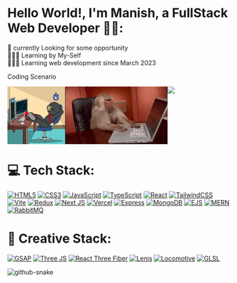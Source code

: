 <!-- <img src="./project2.png" alt="GitHub Banner" width="100%" /> -->

# Hello World!, I'm Manish, a FullStack Web Developer 👋🏼:
🛜 currently Looking for some opportunity<br>👨🏼‍🎓 Learning by My-Self<br>👨🏼‍💻 Learning web development since March 2023

Coding Scenario
<div style='display:flex;width:100%;flex-wrap:wrap'><img style='height:130px' src='coder.gif' />
<img style='height:130px' src='monkey.gif' />
<img style='height:130px' src='panther.gif' /></div>

# 💻 Tech Stack:
[![HTML5](https://img.shields.io/badge/html5-%23E34F26.svg?style=for-the-badge&logo=html5&logoColor=white)](https://developer.mozilla.org/en-US/docs/Web/HTML) [![CSS3](https://img.shields.io/badge/css3-%231572B6.svg?style=for-the-badge&logo=css3&logoColor=white)](https://developer.mozilla.org/en-US/docs/Web/CSS) [![JavaScript](https://img.shields.io/badge/javascript-%23323330.svg?style=for-the-badge&logo=javascript&logoColor=%23F7DF1E)](https://developer.mozilla.org/en-US/docs/Web/JavaScript) [![TypeScript](https://img.shields.io/badge/typescript-%23007ACC.svg?style=for-the-badge&logo=typescript&logoColor=white)](https://www.typescriptlang.org/) [![React](https://img.shields.io/badge/react-%2320232a.svg?style=for-the-badge&logo=react&logoColor=%2361DAFB)](https://react.dev/) [![TailwindCSS](https://img.shields.io/badge/tailwindcss-%2338B2AC.svg?style=for-the-badge&logo=tailwind-css&logoColor=white)](https://tailwindcss.com/) [![Vite](https://img.shields.io/badge/vite-%23646CFF.svg?style=for-the-badge&logo=vite&logoColor=white)](https://vitejs.dev/) [![Redux](https://img.shields.io/badge/redux-%23593d88.svg?style=for-the-badge&logo=redux&logoColor=white)](https://redux.js.org/) [![Next JS](https://img.shields.io/badge/Next-black?style=for-the-badge&logo=next.js&logoColor=white)](https://nextjs.org/) [![Vercel](https://img.shields.io/badge/vercel-%23000000.svg?style=for-the-badge&logo=vercel&logoColor=white)](https://vercel.com/) [![Express](https://img.shields.io/badge/Express-000000?style=for-the-badge&logo=express&logoColor=white)](https://expressjs.com/) [![MongoDB](https://img.shields.io/badge/MongoDB-%234ea94b.svg?style=for-the-badge&logo=mongodb&logoColor=white)](https://www.mongodb.com/) [![EJS](https://img.shields.io/badge/EJS-B4CA65?style=for-the-badge&logo=ejs&logoColor=white)](https://ejs.co/) [![MERN](https://img.shields.io/badge/MERN-000000?style=for-the-badge&logo=mongodb&logoColor=white)](https://www.mongodb.com/mern-stack) [![RabbitMQ](https://img.shields.io/badge/RabbitMQ-FF6600?style=for-the-badge&logo=rabbitmq&logoColor=white)](https://www.rabbitmq.com/)

# 🎨 Creative Stack:
[![GSAP](https://img.shields.io/badge/GSAP-88CE02?style=for-the-badge&logo=greensock&logoColor=white)](https://gsap.com/) [![Three JS](https://img.shields.io/badge/Three.js-black?style=for-the-badge&logo=three.js&logoColor=white)](https://threejs.org/) [![React Three Fiber](https://img.shields.io/badge/React%20Three%20Fiber-000000?style=for-the-badge&logo=three.js&logoColor=white)](https://docs.pmnd.rs/react-three-fiber/) [![Lenis](https://img.shields.io/badge/Lenis-000000?style=for-the-badge&logo=https://lenis.studiofreight.com/assets/favicon.png&logoColor=white)](https://lenis.studiofreight.com/) [![Locomotive](https://img.shields.io/badge/Locomotive-000000?style=for-the-badge&logo=https://locomotive.ca/assets/favicon.png&logoColor=white)](https://locomotivemtl.github.io/locomotive-scroll/) [![GLSL](https://img.shields.io/badge/GLSL-5586A4?style=for-the-badge&logo=opengl&logoColor=white)](https://www.khronos.org/opengl/wiki/Core_Language_(GLSL))

<picture>
  <source media="(prefers-color-scheme: dark)" srcset="https://raw.githubusercontent.com/Manishbhai9350/Manishbhai9350/output/github-snake-dark.svg" />
  <source media="(prefers-color-scheme: light)" srcset="https://raw.githubusercontent.com/Manishbhai9350/Manishbhai9350/output/github-snake.svg" />
  <img alt="github-snake" src="https://raw.githubusercontent.com/tobiasmeyhoefer/tobiasmeyhoefer/output/github-snake.svg" />
</picture>
